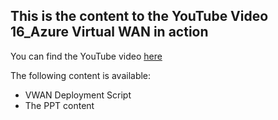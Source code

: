 ## This is the content to the YouTube Video 16_Azure Virtual WAN in action
You can find the YouTube video [here]()

The following content is available:
* VWAN Deployment Script
* The PPT content